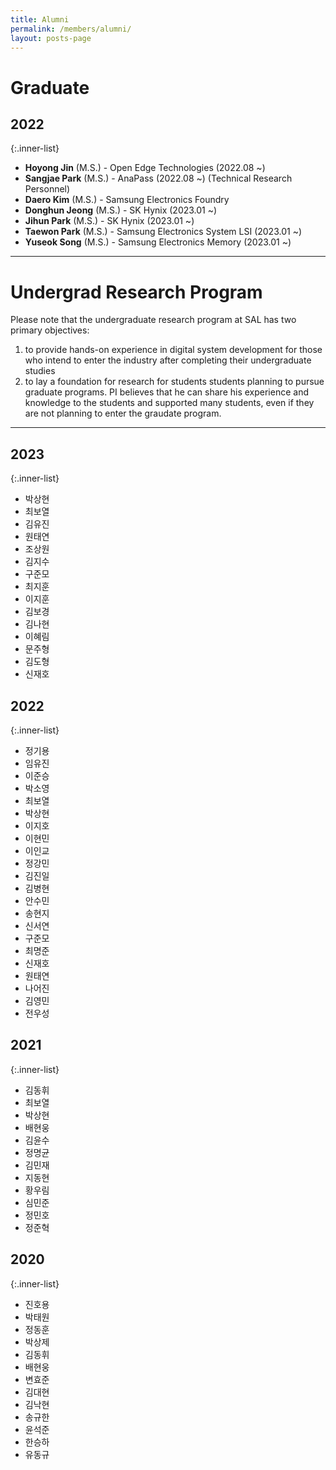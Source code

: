```yaml
---
title: Alumni
permalink: /members/alumni/
layout: posts-page
---
```


# Graduate

## 2022

  {:.inner-list}

  - **Hoyong Jin** (M.S.) - Open Edge Technologies (2022.08 ~)
  - **Sangjae Park** (M.S.) - AnaPass (2022.08 ~) (Technical Research Personnel)
  - **Daero Kim** (M.S.) - Samsung Electronics Foundry
  - **Donghun Jeong** (M.S.) - SK Hynix (2023.01 ~)
  - **Jihun Park** (M.S.) - SK Hynix (2023.01 ~)
  - **Taewon Park** (M.S.) - Samsung Electronics System LSI (2023.01 ~)
  - **Yuseok Song** (M.S.) - Samsung Electronics Memory (2023.01 ~)

---

# Undergrad Research Program

Please note that the undergraduate research program at SAL has two primary objectives:
1) to provide hands-on experience in digital system development for those who intend to enter the industry after completing their undergraduate studies
2) to lay a foundation for research for students students planning to pursue graduate programs.
PI believes that he can share his experience and knowledge to the students and supported many students, even if they are not planning to enter the graudate program.

---

## 2023

  {:.inner-list}

  - 박상현
  - 최보열
  - 김유진
  - 원태연
  - 조상원
  - 김지수
  - 구준모
  - 최지훈
  - 이지훈
  - 김보경
  - 김나현
  - 이혜림
  - 문주형
  - 김도형
  - 신재호
  
## 2022

  {:.inner-list}

  - 정기용
  - 임유진
  - 이준승
  - 박소영
  - 최보열
  - 박상현
  - 이지호
  - 이현민
  - 이인교
  - 정강민
  - 김진일
  - 김병현
  - 안수민
  - 송현지
  - 신서연
  - 구준모
  - 최명준
  - 신재호
  - 원태연
  - 나어진
  - 김영민
  - 전우성


## 2021

  {:.inner-list}

  - 김동휘
  - 최보열
  - 박상현
  - 배현웅
  - 김윤수
  - 정명균
  - 김민재
  - 지동현
  - 황우림
  - 심민준
  - 정민호
  - 정준혁

## 2020

  {:.inner-list}

  - 진호용
  - 박태원
  - 정동훈
  - 박상제
  - 김동휘
  - 배현웅
  - 변효준
  - 김대현
  - 김낙현
  - 송규한
  - 윤석준
  - 한승하
  - 유동규
